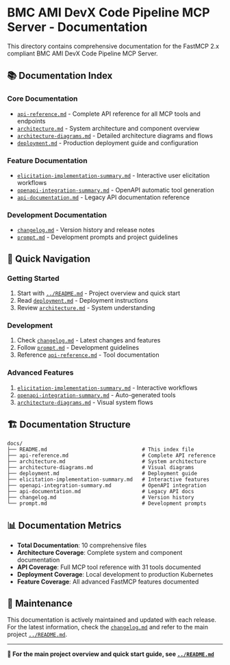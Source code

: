 # BMC AMI DevX Code Pipeline MCP Server - Documentation

This directory contains comprehensive documentation for the FastMCP 2.x compliant BMC AMI DevX Code Pipeline MCP Server.

## 📚 **Documentation Index**

### **Core Documentation**
- [`api-reference.md`](./api-reference.md) - Complete API reference for all MCP tools and endpoints
- [`architecture.md`](./architecture.md) - System architecture and component overview
- [`architecture-diagrams.md`](./architecture-diagrams.md) - Detailed architecture diagrams and flows
- [`deployment.md`](./deployment.md) - Production deployment guide and configuration

### **Feature Documentation**  
- [`elicitation-implementation-summary.md`](./elicitation-implementation-summary.md) - Interactive user elicitation workflows
- [`openapi-integration-summary.md`](./openapi-integration-summary.md) - OpenAPI automatic tool generation
- [`api-documentation.md`](./api-documentation.md) - Legacy API documentation reference

### **Development Documentation**
- [`changelog.md`](./changelog.md) - Version history and release notes
- [`prompt.md`](./prompt.md) - Development prompts and project guidelines

## 🎯 **Quick Navigation**

### **Getting Started**
1. Start with [`../README.md`](../README.md) - Project overview and quick start
2. Read [`deployment.md`](./deployment.md) - Deployment instructions
3. Review [`architecture.md`](./architecture.md) - System understanding

### **Development**
1. Check [`changelog.md`](./changelog.md) - Latest changes and features
2. Follow [`prompt.md`](./prompt.md) - Development guidelines
3. Reference [`api-reference.md`](./api-reference.md) - Tool documentation

### **Advanced Features**
1. [`elicitation-implementation-summary.md`](./elicitation-implementation-summary.md) - Interactive workflows
2. [`openapi-integration-summary.md`](./openapi-integration-summary.md) - Auto-generated tools
3. [`architecture-diagrams.md`](./architecture-diagrams.md) - Visual system flows

## 🏗️ **Documentation Structure**

```
docs/
├── README.md                               # This index file
├── api-reference.md                        # Complete API reference
├── architecture.md                         # System architecture
├── architecture-diagrams.md                # Visual diagrams
├── deployment.md                           # Deployment guide
├── elicitation-implementation-summary.md   # Interactive features
├── openapi-integration-summary.md          # OpenAPI integration
├── api-documentation.md                    # Legacy API docs
├── changelog.md                            # Version history
└── prompt.md                               # Development prompts
```

## 📊 **Documentation Metrics**

- **Total Documentation**: 10 comprehensive files
- **Architecture Coverage**: Complete system and component documentation
- **API Coverage**: Full MCP tool reference with 31 tools documented
- **Deployment Coverage**: Local development to production Kubernetes
- **Feature Coverage**: All advanced FastMCP features documented

## 🔄 **Maintenance**

This documentation is actively maintained and updated with each release. For the latest information, check the [`changelog.md`](./changelog.md) and refer to the main project [`../README.md`](../README.md).

---

**📖 For the main project overview and quick start guide, see [`../README.md`](../README.md)**
